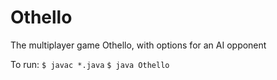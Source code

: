 # Othello
The multiplayer game Othello, with options for an AI opponent

To run: 
`$ javac *.java`
`$ java Othello`
